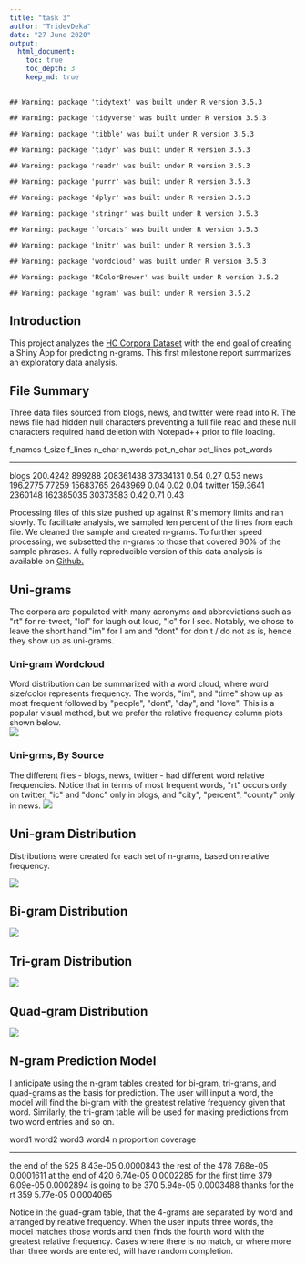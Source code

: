 ```yaml
---
title: "task 3"
author: "TridevDeka"
date: "27 June 2020"
output: 
  html_document:
    toc: true
    toc_depth: 3
    keep_md: true
---
```





```
## Warning: package 'tidytext' was built under R version 3.5.3
```

```
## Warning: package 'tidyverse' was built under R version 3.5.3
```

```
## Warning: package 'tibble' was built under R version 3.5.3
```

```
## Warning: package 'tidyr' was built under R version 3.5.3
```

```
## Warning: package 'readr' was built under R version 3.5.3
```

```
## Warning: package 'purrr' was built under R version 3.5.3
```

```
## Warning: package 'dplyr' was built under R version 3.5.3
```

```
## Warning: package 'stringr' was built under R version 3.5.3
```

```
## Warning: package 'forcats' was built under R version 3.5.3
```

```
## Warning: package 'knitr' was built under R version 3.5.3
```

```
## Warning: package 'wordcloud' was built under R version 3.5.3
```

```
## Warning: package 'RColorBrewer' was built under R version 3.5.2
```

```
## Warning: package 'ngram' was built under R version 3.5.2
```



## Introduction   
This project analyzes the [HC Corpora Dataset](https://d396qusza40orc.cloudfront.net/dsscapstone/dataset/Coursera-SwiftKey.zip) with the end goal of creating a Shiny App for predicting n-grams.  This first milestone report summarizes an exploratory data analysis.

## File Summary   
Three data files sourced from blogs, news, and twitter were read into R.  The news file had hidden null characters preventing a full file read and these null characters required hand deletion with Notepad++ prior to file loading. 

f_names      f_size   f_lines      n_char    n_words   pct_n_char   pct_lines   pct_words
--------  ---------  --------  ----------  ---------  -----------  ----------  ----------
blogs      200.4242    899288   208361438   37334131         0.54        0.27        0.53
news       196.2775     77259    15683765    2643969         0.04        0.02        0.04
twitter    159.3641   2360148   162385035   30373583         0.42        0.71        0.43
  
Processing files of this size pushed up against R's memory limits and ran slowly. To facilitate analysis, we sampled ten percent of the lines from each file. We cleaned the sample and created n-grams. To further speed processing, we subsetted the n-grams to those that covered 90% of the sample phrases.  A fully reproducible version of this data analysis is available on [Github.](https://github.com/mark-blackmore/JHU-Data-Science-Capstone/blob/master/02_Task_Script.md)

## Uni-grams  
The corpora are populated with many acronyms and abbreviations such as "rt" for re-tweet, "lol" for laugh out loud, "ic" for I see. Notably, we chose to leave the short hand "im" for I am and "dont" for don't / do not as is, hence they show up as uni-grams.  

### Uni-gram Wordcloud  
Word distribution can be summarized with a word cloud, where word size/color represents frequency. The words, "im", and "time" show up as most frequent followed by "people", "dont", "day", and "love". This is a popular visual method, but we prefer the relative frequency column plots shown below.  
![](Milestone-Task-3_files/figure-html/unnamed-chunk-1-1.png)<!-- -->

### Uni-grms, By Source  
The different files - blogs, news, twitter - had different word relative frequencies. Notice that in terms of most frequent words, "rt" occurs only on twitter, "ic" and "donc" only in blogs, and "city", "percent", "county" only in news. 
![](Milestone-Task-3_files/figure-html/unnamed-chunk-2-1.png)<!-- -->

## Uni-gram Distribution
Distributions were created for each set of n-grams, based on relative frequency.

![](Milestone-Task-3_files/figure-html/unigrams-1.png)<!-- -->


## Bi-gram Distribution
![](Milestone-Task-3_files/figure-html/bigrams-1.png)<!-- -->

## Tri-gram Distribution
![](Milestone-Task-3_files/figure-html/trigrams-1.png)<!-- -->

## Quad-gram Distribution
![](Milestone-Task-3_files/figure-html/quadgrams-1.png)<!-- -->

## N-gram Prediction Model

I anticipate using the n-gram tables created for bi-gram, tri-grams, and quad-grams as the basis for prediction.  The user will input a word, the model will find the bi-gram with the greatest relative frequency given that word.  Similarly, the tri-gram table will be used for making predictions from two word entries and so on.  


word1    word2   word3   word4      n   proportion    coverage
-------  ------  ------  ------  ----  -----------  ----------
the      end     of      the      525     8.43e-05   0.0000843
the      rest    of      the      478     7.68e-05   0.0001611
at       the     end     of       420     6.74e-05   0.0002285
for      the     first   time     379     6.09e-05   0.0002894
is       going   to      be       370     5.94e-05   0.0003488
thanks   for     the     rt       359     5.77e-05   0.0004065

Notice in the guad-gram table, that the 4-grams are separated by word and arranged by relative frequency. When the user inputs three words, the model matches those words and then finds the fourth word with the greatest relative frequency.  Cases where there is no match, or where more than three words are entered, will have random completion.
